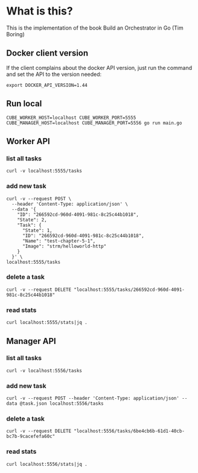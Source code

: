 # What is this?
This is the implementation of the book Build an Orchestrator in Go (Tim Boring)

## Docker client version
If the client complains about the docker API version, just run the command and set the API to the version needed:
```
export DOCKER_API_VERSION=1.44
```
## Run local
```
CUBE_WORKER_HOST=localhost CUBE_WORKER_PORT=5555 CUBE_MANAGER_HOST=localhost CUBE_MANAGER_PORT=5556 go run main.go
```

## Worker API

### list all tasks
```
curl -v localhost:5555/tasks
```

### add new task
```
curl -v --request POST \
  --header 'Content-Type: application/json' \
  --data '{
    "ID": "266592cd-960d-4091-981c-8c25c44b1018",
    "State": 2,
    "Task": {
      "State": 1,
      "ID": "266592cd-960d-4091-981c-8c25c44b1018",
      "Name": "test-chapter-5-1",
      "Image": "strm/helloworld-http"
    }
  }' \
localhost:5555/tasks
```

### delete a task
```
curl -v --request DELETE "localhost:5555/tasks/266592cd-960d-4091-981c-8c25c44b1018"
```

### read stats
```
curl localhost:5555/stats|jq .
```

## Manager API

### list all tasks
```
curl -v localhost:5556/tasks
```

### add new task
```
curl -v --request POST --header 'Content-Type: application/json' --data @task.json localhost:5556/tasks
```

### delete a task
```
curl -v --request DELETE "localhost:5556/tasks/6be4cb6b-61d1-40cb-bc7b-9cacefefa60c"
```

### read stats
```
curl localhost:5556/stats|jq .
```